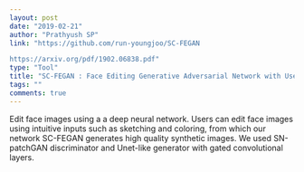 ```yaml
---
layout: post
date: "2019-02-21"
author: "Prathyush SP"
link: "https://github.com/run-youngjoo/SC-FEGAN

https://arxiv.org/pdf/1902.06838.pdf"
type: "Tool"
title: "SC-FEGAN : Face Editing Generative Adversarial Network with User's Sketch and Color"
tags: ""
comments: true
---
```

Edit face images using a a deep neural network. Users can edit face images using intuitive inputs such as sketching and coloring, from which our network SC-FEGAN generates high quality synthetic images. We used SN-patchGAN discriminator and Unet-like generator with gated convolutional layers.